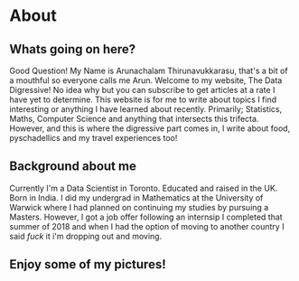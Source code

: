 # About

## Whats going on here? 

Good Question! My Name is Arunachalam Thirunavukkarasu, that's a bit of a mouthful so everyone calls me Arun. Welcome to my website, The Data Digressive! No idea why but you can subscribe to get articles at a rate I have yet to determine. This website is for me to write about topics I find interesting or anything I have learned about recently. Primarily; Statistics, Maths, Computer Science and anything that intersects this trifecta. However, and this is where the digressive part comes in, I write about food, pyschadellics and my travel experiences too! 

## Background about me

Currently I'm a Data Scientist in Toronto. Educated and raised in the UK. Born in India. 
I did my undergrad in Mathematics at the University of Warwick where I had planned on continuing my studies by pursuing a Masters. However, I got a job offer following an internsip I completed that summer of 2018 and when I had the option of moving to another country I said _fuck_ it i'm dropping out and moving.

## Enjoy some of my pictures!


